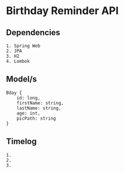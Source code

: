 # Birthday Reminder API

## Dependencies

    1. Spring Web
    2. JPA
    3. H2
    4. Lombok

## Model/s

    Bday {
        id: long,
        firstName: string,
        lastName: string,
        age: int,
        picPath: string
    }

## Timelog

    1.
    2.
    3.
